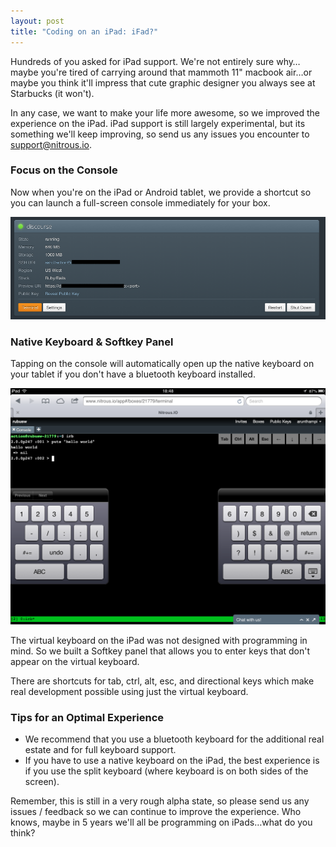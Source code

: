 ```yaml
---
layout: post
title: "Coding on an iPad: iFad?"
---
```


Hundreds of you asked for iPad support.  We're not entirely sure why…maybe you're tired of carrying around that mammoth 11" macbook air…or maybe you think it'll impress that cute graphic designer you always see at Starbucks (it won't).  

In any case, we want to make your life more awesome, so we  improved the experience on the iPad.  iPad support is still largely experimental, but its something we'll keep improving, so send us any issues you encounter to [support@nitrous.io](support@nitrous.io). 

### Focus on the Console

Now when you're on the iPad or Android tablet, we provide a shortcut so you can launch a full-screen console immediately for your box.  

![ipad terminal](/images/ipad-terminal.png)

### Native Keyboard & Softkey Panel

Tapping on the console will automatically open up the native keyboard on your tablet if you don't have a bluetooth keyboard installed.  

![softkeys](/images/ipad-softkeys.png)

The virtual keyboard on the iPad was not designed with programming in mind.  So we built a Softkey panel that allows you to enter keys that don't appear on the virtual keyboard. 

There are shortcuts for tab, ctrl, alt, esc, and directional keys which make real development possible using just the virtual keyboard. 

### Tips for an Optimal Experience

* We recommend that you use a bluetooth keyboard for the additional real estate and for full keyboard support. 
* If you have to use a native keyboard on the iPad, the best experience is if you use the split keyboard (where keyboard is on both sides of the screen). 

Remember, this is still in a very rough alpha state, so please send us any issues / feedback so we can continue to improve the experience.  Who knows, maybe in 5 years we'll all be programming on iPads…what do you think?
